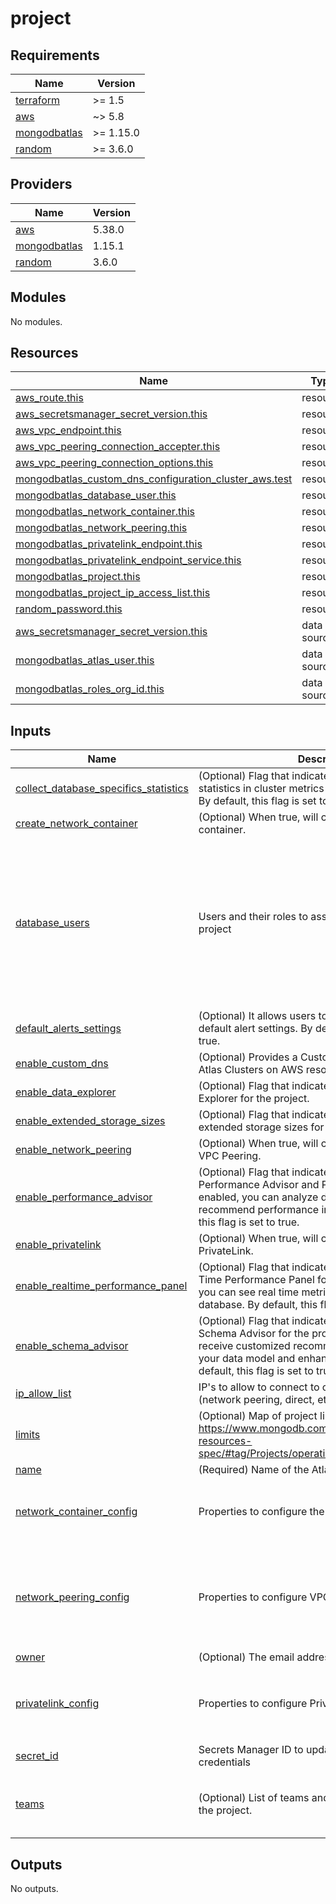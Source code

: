 # project

<!-- BEGINNING OF PRE-COMMIT-TERRAFORM DOCS HOOK -->
## Requirements

| Name | Version |
|------|---------|
| <a name="requirement_terraform"></a> [terraform](#requirement\_terraform) | >= 1.5 |
| <a name="requirement_aws"></a> [aws](#requirement\_aws) | ~> 5.8 |
| <a name="requirement_mongodbatlas"></a> [mongodbatlas](#requirement\_mongodbatlas) | >= 1.15.0 |
| <a name="requirement_random"></a> [random](#requirement\_random) | >= 3.6.0 |

## Providers

| Name | Version |
|------|---------|
| <a name="provider_aws"></a> [aws](#provider\_aws) | 5.38.0 |
| <a name="provider_mongodbatlas"></a> [mongodbatlas](#provider\_mongodbatlas) | 1.15.1 |
| <a name="provider_random"></a> [random](#provider\_random) | 3.6.0 |

## Modules

No modules.

## Resources

| Name | Type |
|------|------|
| [aws_route.this](https://registry.terraform.io/providers/hashicorp/aws/latest/docs/resources/route) | resource |
| [aws_secretsmanager_secret_version.this](https://registry.terraform.io/providers/hashicorp/aws/latest/docs/resources/secretsmanager_secret_version) | resource |
| [aws_vpc_endpoint.this](https://registry.terraform.io/providers/hashicorp/aws/latest/docs/resources/vpc_endpoint) | resource |
| [aws_vpc_peering_connection_accepter.this](https://registry.terraform.io/providers/hashicorp/aws/latest/docs/resources/vpc_peering_connection_accepter) | resource |
| [aws_vpc_peering_connection_options.this](https://registry.terraform.io/providers/hashicorp/aws/latest/docs/resources/vpc_peering_connection_options) | resource |
| [mongodbatlas_custom_dns_configuration_cluster_aws.test](https://registry.terraform.io/providers/mongodb/mongodbatlas/latest/docs/resources/custom_dns_configuration_cluster_aws) | resource |
| [mongodbatlas_database_user.this](https://registry.terraform.io/providers/mongodb/mongodbatlas/latest/docs/resources/database_user) | resource |
| [mongodbatlas_network_container.this](https://registry.terraform.io/providers/mongodb/mongodbatlas/latest/docs/resources/network_container) | resource |
| [mongodbatlas_network_peering.this](https://registry.terraform.io/providers/mongodb/mongodbatlas/latest/docs/resources/network_peering) | resource |
| [mongodbatlas_privatelink_endpoint.this](https://registry.terraform.io/providers/mongodb/mongodbatlas/latest/docs/resources/privatelink_endpoint) | resource |
| [mongodbatlas_privatelink_endpoint_service.this](https://registry.terraform.io/providers/mongodb/mongodbatlas/latest/docs/resources/privatelink_endpoint_service) | resource |
| [mongodbatlas_project.this](https://registry.terraform.io/providers/mongodb/mongodbatlas/latest/docs/resources/project) | resource |
| [mongodbatlas_project_ip_access_list.this](https://registry.terraform.io/providers/mongodb/mongodbatlas/latest/docs/resources/project_ip_access_list) | resource |
| [random_password.this](https://registry.terraform.io/providers/hashicorp/random/latest/docs/resources/password) | resource |
| [aws_secretsmanager_secret_version.this](https://registry.terraform.io/providers/hashicorp/aws/latest/docs/data-sources/secretsmanager_secret_version) | data source |
| [mongodbatlas_atlas_user.this](https://registry.terraform.io/providers/mongodb/mongodbatlas/latest/docs/data-sources/atlas_user) | data source |
| [mongodbatlas_roles_org_id.this](https://registry.terraform.io/providers/mongodb/mongodbatlas/latest/docs/data-sources/roles_org_id) | data source |

## Inputs

| Name | Description | Type | Default | Required |
|------|-------------|------|---------|:--------:|
| <a name="input_collect_database_specifics_statistics"></a> [collect\_database\_specifics\_statistics](#input\_collect\_database\_specifics\_statistics) | (Optional) Flag that indicates whether to enable statistics in cluster metrics collection for the project. By default, this flag is set to true. | `bool` | `true` | no |
| <a name="input_create_network_container"></a> [create\_network\_container](#input\_create\_network\_container) | (Optional) When true, will create a network peering container. | `bool` | `false` | no |
| <a name="input_database_users"></a> [database\_users](#input\_database\_users) | Users and their roles to assign to clusters in this project | <pre>list(object({<br>    username = string<br>    roles = list(object({<br>      name            = string<br>      database_name   = string<br>      collection_name = optional(string)<br>    }))<br>    scopes = optional(list(object({<br>      name = string<br>      type = string<br>    })), [])<br>  }))</pre> | `[]` | no |
| <a name="input_default_alerts_settings"></a> [default\_alerts\_settings](#input\_default\_alerts\_settings) | (Optional) It allows users to disable the creation of the default alert settings. By default, this flag is set to true. | `bool` | `true` | no |
| <a name="input_enable_custom_dns"></a> [enable\_custom\_dns](#input\_enable\_custom\_dns) | (Optional) Provides a Custom DNS Configuration for Atlas Clusters on AWS resource.. | `bool` | `false` | no |
| <a name="input_enable_data_explorer"></a> [enable\_data\_explorer](#input\_enable\_data\_explorer) | (Optional) Flag that indicates whether to enable Data Explorer for the project. | `bool` | `true` | no |
| <a name="input_enable_extended_storage_sizes"></a> [enable\_extended\_storage\_sizes](#input\_enable\_extended\_storage\_sizes) | (Optional) Flag that indicates whether to enable extended storage sizes for the specified project. | `bool` | `false` | no |
| <a name="input_enable_network_peering"></a> [enable\_network\_peering](#input\_enable\_network\_peering) | (Optional) When true, will create network peering via VPC Peering. | `bool` | `false` | no |
| <a name="input_enable_performance_advisor"></a> [enable\_performance\_advisor](#input\_enable\_performance\_advisor) | (Optional) Flag that indicates whether to enable Performance Advisor and Profiler for the project. If enabled, you can analyze database logs to recommend performance improvements. By default, this flag is set to true. | `bool` | `true` | no |
| <a name="input_enable_privatelink"></a> [enable\_privatelink](#input\_enable\_privatelink) | (Optional) When true, will create network peering via PrivateLink. | `bool` | `false` | no |
| <a name="input_enable_realtime_performance_panel"></a> [enable\_realtime\_performance\_panel](#input\_enable\_realtime\_performance\_panel) | (Optional) Flag that indicates whether to enable Real Time Performance Panel for the project. If enabled, you can see real time metrics from your MongoDB database. By default, this flag is set to true. | `bool` | `true` | no |
| <a name="input_enable_schema_advisor"></a> [enable\_schema\_advisor](#input\_enable\_schema\_advisor) | (Optional) Flag that indicates whether to enable Schema Advisor for the project. If enabled, you receive customized recommendations to optimize your data model and enhance performance. By default, this flag is set to true. | `bool` | `true` | no |
| <a name="input_ip_allow_list"></a> [ip\_allow\_list](#input\_ip\_allow\_list) | IP's to allow to connect to clusters in the project (network peering, direct, etc) | `list(string)` | `[]` | no |
| <a name="input_limits"></a> [limits](#input\_limits) | (Optional) Map of project limits. https://www.mongodb.com/docs/atlas/reference/api-resources-spec/#tag/Projects/operation/setProjectLimit | `map(string)` | `{}` | no |
| <a name="input_name"></a> [name](#input\_name) | (Required) Name of the Atlas Project | `string` | n/a | yes |
| <a name="input_network_container_config"></a> [network\_container\_config](#input\_network\_container\_config) | Properties to configure the Network Container | <pre>object({<br>    atlas_cidr_block = string<br>    region           = string<br>  })</pre> | `null` | no |
| <a name="input_network_peering_config"></a> [network\_peering\_config](#input\_network\_peering\_config) | Properties to configure VPC Peering | <pre>list(object({<br>    region          = string<br>    vpc_cidr        = string<br>    vpc_id          = string<br>    account_id      = string<br>    route_table_ids = list(string)<br>  }))</pre> | `[]` | no |
| <a name="input_owner"></a> [owner](#input\_owner) | (Optional) The email address of the project owner. | `string` | `null` | no |
| <a name="input_privatelink_config"></a> [privatelink\_config](#input\_privatelink\_config) | Properties to configure PrivateLink peering | <pre>object({<br>    region          = string<br>    vpc_id          = string<br>    private_subnets = list(string)<br>  })</pre> | `null` | no |
| <a name="input_secret_id"></a> [secret\_id](#input\_secret\_id) | Secrets Manager ID to update with database user credentials | `string` | `null` | no |
| <a name="input_teams"></a> [teams](#input\_teams) | (Optional) List of teams and their roles assigned to the project. | <pre>list(object({<br>    id    = string<br>    roles = list(string)<br>  }))</pre> | `[]` | no |

## Outputs

No outputs.
<!-- END OF PRE-COMMIT-TERRAFORM DOCS HOOK -->
